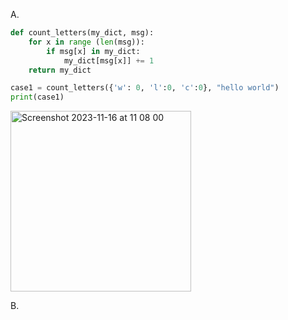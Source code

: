 A. 
```py
def count_letters(my_dict, msg):
    for x in range (len(msg)):
        if msg[x] in my_dict:
            my_dict[msg[x]] += 1
    return my_dict

case1 = count_letters({'w': 0, 'l':0, 'c':0}, "hello world")
print(case1)
```
<img width="289" alt="Screenshot 2023-11-16 at 11 08 00" src="https://github.com/NaomiRozenberg/unit2_repo/assets/142605919/ee954d4e-bb87-46e8-a0ac-e30214569410">

B. 
